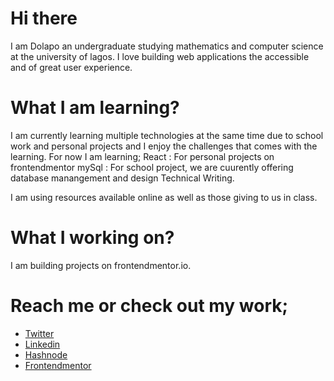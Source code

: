 # Hi there

I am Dolapo an undergraduate studying mathematics and computer science at the university of lagos. I love building web applications the accessible and of great user experience.

# What I am learning?

I am currently learning multiple technologies at the same time due to school work and personal projects and I enjoy the challenges that comes with the learning. For now I am learning;
React : For personal projects on frontendmentor
mySql : For school project, we are cuurently offering database manangement and design
Technical Writing.

I am using resources available online as well as those giving to us in class.

# What I working on?

I am building projects on frontendmentor.io.

# Reach me or check out my work;

* [Twitter](https://twitter.com/nofeesahdee)
* [Linkedin](https://www.linkedin.com/in/dolapo-olatunji-a61b54164/)
* [Hashnode](https://hashnode.com/@nofeesahdee)
* [Frontendmentor](https://www.frontendmentor.io/profile/nofeesahdee)
